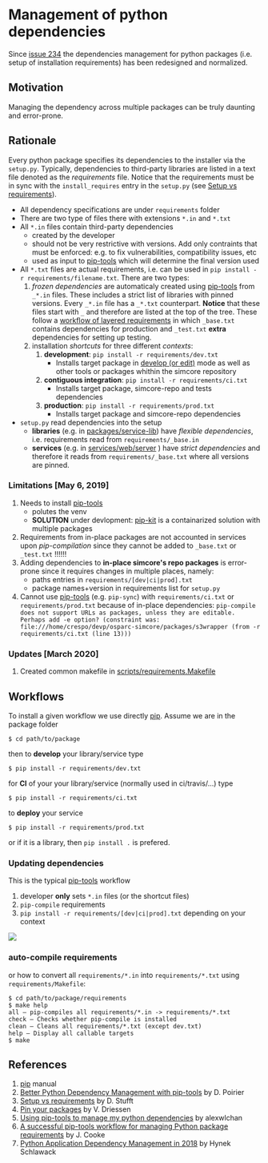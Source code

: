 # Management of python dependencies

Since [issue 234](https://github.com/ITISFoundation/osparc-simcore/issues/234) the dependencies management for python packages (i.e. setup of installation requirements) has been redesigned and normalized.


## Motivation

Managing the dependency across multiple packages can be truly daunting and error-prone.

<!--
TODO: finish!
- As a developer, I just want to add a list of requirements on the go
- Each package in the requirements have its own requirements specifications and so on.
- Listing up all these dependency constraints should result in final explicit list of requirements
- Each package adds some version constraints to its dependencies.
  - The management system shall be able to find a list of all packages needed and the versions that satisfy *all constraints* in place
- The dependencies have to be kept up-to-date regularly (e.g. due to security patches;  new feature in our package might add new direct dependencies to our requirements)
- Inter-dependent libraries typically have different release cycles creating in time version conflicts (e.g. package A and B strictly depend on different versions of C)


- packages uses input requirements as install-requirements (i.e. entry in setup and in requirements/ci.txt) NOT compiled ones
- services use compiled requirements



- tests packages with the latest (i.e. compile requirements to lastest version)
  - if tests fails, then add constraints in input requirements
    - try adding tests that check inter-library compatibility
  - if tests succeed, you can use them in services
  - if at least one service has a problem, we need to decide whether to add a constraint:
    a) at the package level => will ensure is tested but is constraining all services
    b) at the service level => only affects service but cannot do isolate tests against latests upgrades


### How to purge unused requirements?


### Propagation of constraints

- Situation:  upgrading one package the developer finds an issue, e.g.
```
coverage==5.0.3 # TODO: Downgraded because of a bug https://github.com/nedbat/coveragepy/issues/716

pytest~=5.3.5  # Bug in pytest-sugar https://github.com/Teemu/pytest-sugar/issues/187
pytest-aiohttp  # incompatible with pytest-asyncio. See https://github.com/pytest-dev/pytest-asyncio/issues/76
```
- Question: how to make sure this is also taken into account in other places?


!-->

## Rationale

Every python package specifies its dependencies to the installer via the ``setup.py``. Typically, dependencies to third-party libraries are listed in a text file denoted as the *requirements* file. Notice that the requirements must be in sync with the ``install_requires`` entry in the ``setup.py`` (see [Setup vs requirements]).

- All dependency specifications are under ``requirements`` folder
- There are two type of files there with extensions ``*.in`` and ``*.txt``
- All ``*.in`` files contain third-party dependencies
  - created by the developer
  - should not be very restrictive with versions. Add only contraints that must be enforced: e.g. to fix vulnerabilities, compatibility issues, etc
  - used as input to [pip-tools] which will determine the final version used
- All ``*.txt`` files are actual requirements, i.e. can be used in ``pip install -r requirements/filename.txt``. There are two types:
  1. *frozen dependencies* are automaticaly created using [pip-tools] from ``_*.in`` files. These includes a strict list of libraries with pinned versions. Every ``_*.in`` file has a ``_*.txt`` counterpart. **Notice** that these files start with ``_`` and therefore are listed at the top of the tree. These follow a [workflow of layered requirements](https://github.com/jazzband/pip-tools#workflow-for-layered-requirements) in which ``_base.txt`` contains dependencies for production and ``_test.txt`` **extra** dependencies for setting up testing.
  2. installation *shortcuts* for three different *contexts*:
     1. **development**: ``pip install -r requirements/dev.txt``
        - Installs target package in [develop (or edit)](https://pip.pypa.io/en/stable/reference/pip_install/#usage) mode as well as  other tools or packages whithin the simcore repository
     2. **contiguous integration**: ``pip install -r requirements/ci.txt``
        - Installs target package, simcore-repo  and tests dependencies
     3. **production**: ``pip install -r requirements/prod.txt``
        - Installs target package  and simcore-repo dependencies
- ``setup.py`` read dependencies into the setup
  - **libraries** (e.g. in [packages/service-lib](../packages/service-library/setup.py)) have *flexible dependencies*, i.e. requirements read from  ``requirements/_base.in``
  - **services** (e.g. in [services/web/server](../services/web/server/setup.py) ) have *strict dependencies* and therefore it reads from ``requirements/_base.txt`` where all versions are pinned.

### Limitations [May 6, 2019]

1. Needs to install [pip-tools]
   - polutes the venv
   - **SOLUTION** under devlopment: [pip-kit](https://github.com/ITISFoundation/dockerfiles/tree/master/pip-kit) is a containarized solution with multiple packages
1. Requirements from in-place packages are not accounted in services upon *pip-compilation* since they cannot be added to ``_base.txt`` or ``_test.txt`` !!!!!!
1. Adding dependencies to **in-place simcore's repo packages** is error-prone since it requires changes in multiple places, namely:
   - paths entries in ``requirements/[dev|ci|prod].txt``
   - package names+version in requirements list for ``setup.py``
1. Cannot use [pip-tools] (e.g. ``pip-sync``) with ``requirements/ci.txt`` or ``requirements/prod.txt`` because of in-place dependencies: ``pip-compile does not support URLs as packages, unless they are editable. Perhaps add -e option? (constraint was: file:///home/crespo/devp/osparc-simcore/packages/s3wrapper (from -r requirements/ci.txt (line 13)))``

### Updates [March 2020]

1. Created common makefile in [scripts/requirements.Makefile](scripts/requirements.Makefile)

## Workflows

To install a given workflow we use directly [pip]. Assume we are in the package folder

```console
$ cd path/to/package
```
then to **develop** your library/service type
```console
$ pip install -r requirements/dev.txt
```
for **CI** of your your library/service (normally used in ci/travis/...) type
```console
$ pip install -r requirements/ci.txt
```
to **deploy** your service
```console
$ pip install -r requirements/prod.txt
```
or if it is a library, then ``pip install .`` is prefered.


### Updating dependencies

This is the typical [pip-tools] workflow

1. developer **only** sets ``*.in`` files (or the shortcut files)
2. ``pip-compile`` requirements
3. ``pip install -r requirements/[dev|ci|prod].txt`` depending on your context

![](https://github.com/jazzband/pip-tools/raw/master/img/pip-tools-overview.png)


### auto-compile requirements

or how to convert all ``requirements/*.in`` into ``requirements/*.txt`` using ``requirements/Makefile``:

```console
$ cd path/to/package/requirements
$ make help
all – pip-compiles all requirements/*.in -> requirements/*.txt
check – Checks whether pip-compile is installed
clean – Cleans all requirements/*.txt (except dev.txt)
help – Display all callable targets
$ make
```


## References

1. [pip] manual
1. [Better Python Dependency Management with pip-tools](https://www.caktusgroup.com/blog/2018/09/18/python-dependency-management-pip-tools/) by D. Poirier
1. [Setup vs requirements] by D. Stufft
1. [Pin your packages](https://nvie.com/posts/pin-your-packages/) by V. Driessen
1. [Using pip-tools to manage my python dependencies](https://alexwlchan.net/2017/10/pip-tools/) by alexwlchan
1. [A successful pip-tools workflow for managing Python package requirements](https://jamescooke.info/a-successful-pip-tools-workflow-for-managing-python-package-requirements.html) by J. Cooke
1. [Python Application Dependency Management in 2018](https://hynek.me/articles/python-app-deps-2018/#pip-tools-everything-old-is-new-again) by Hynek Schlawack


[pip-tools]:https://github.com/jazzband/pip-tools
[pip]:https://pip.pypa.io/en/stable/reference/
[pipkit-repo]:https://github.com/ITISFoundation/dockerfiles/tree/master/pip-kit
[Setup vs requirements]:https://caremad.io/posts/2013/07/setup-vs-requirement/
